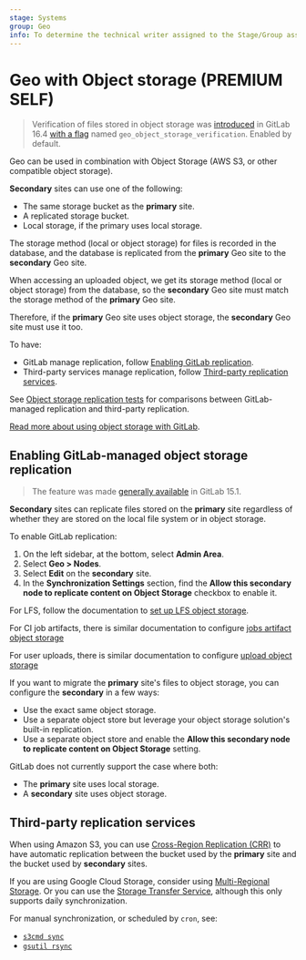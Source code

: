 ```yaml
---
stage: Systems
group: Geo
info: To determine the technical writer assigned to the Stage/Group associated with this page, see https://handbook.gitlab.com/handbook/product/ux/technical-writing/#assignments
---
```


# Geo with Object storage **(PREMIUM SELF)**

> Verification of files stored in object storage was [introduced](https://gitlab.com/groups/gitlab-org/-/epics/8056) in GitLab 16.4 [with a flag](../../feature_flags.md) named `geo_object_storage_verification`. Enabled by default.

Geo can be used in combination with Object Storage (AWS S3, or other compatible object storage).

**Secondary** sites can use one of the following:

- The same storage bucket as the **primary** site.
- A replicated storage bucket.
- Local storage, if the primary uses local storage.

The storage method (local or object storage) for files is recorded in the database, and the database
is replicated from the **primary** Geo site to the **secondary** Geo site.

When accessing an uploaded object, we get its storage method (local or object storage) from the
database, so the **secondary** Geo site must match the storage method of the **primary** Geo site.

Therefore, if the **primary** Geo site uses object storage, the **secondary** Geo site must use it too.

To have:

- GitLab manage replication, follow [Enabling GitLab replication](#enabling-gitlab-managed-object-storage-replication).
- Third-party services manage replication, follow [Third-party replication services](#third-party-replication-services).

See [Object storage replication tests](geo_validation_tests.md#object-storage-replication-tests) for comparisons between GitLab-managed replication and third-party replication.

[Read more about using object storage with GitLab](../../object_storage.md).

## Enabling GitLab-managed object storage replication

> The feature was made [generally available](https://gitlab.com/groups/gitlab-org/-/epics/5551) in GitLab 15.1.

**Secondary** sites can replicate files stored on the **primary** site regardless of
whether they are stored on the local file system or in object storage.

To enable GitLab replication:

1. On the left sidebar, at the bottom, select **Admin Area**.
1. Select **Geo > Nodes**.
1. Select **Edit** on the **secondary** site.
1. In the **Synchronization Settings** section, find the **Allow this secondary node to replicate content on Object Storage**
   checkbox to enable it.

For LFS, follow the documentation to
[set up LFS object storage](../../lfs/index.md#storing-lfs-objects-in-remote-object-storage).

For CI job artifacts, there is similar documentation to configure
[jobs artifact object storage](../../job_artifacts.md#using-object-storage)

For user uploads, there is similar documentation to configure [upload object storage](../../uploads.md#using-object-storage)

If you want to migrate the **primary** site's files to object storage, you can
configure the **secondary** in a few ways:

- Use the exact same object storage.
- Use a separate object store but leverage your object storage solution's built-in
  replication.
- Use a separate object store and enable the **Allow this secondary node to replicate
  content on Object Storage** setting.

GitLab does not currently support the case where both:

- The **primary** site uses local storage.
- A **secondary** site uses object storage.

## Third-party replication services

When using Amazon S3, you can use
[Cross-Region Replication (CRR)](https://docs.aws.amazon.com/AmazonS3/latest/dev/crr.html) to
have automatic replication between the bucket used by the **primary** site and
the bucket used by **secondary** sites.

If you are using Google Cloud Storage, consider using
[Multi-Regional Storage](https://cloud.google.com/storage/docs/storage-classes#multi-regional).
Or you can use the [Storage Transfer Service](https://cloud.google.com/storage-transfer/docs/overview),
although this only supports daily synchronization.

For manual synchronization, or scheduled by `cron`, see:

- [`s3cmd sync`](https://s3tools.org/s3cmd-sync)
- [`gsutil rsync`](https://cloud.google.com/storage/docs/gsutil/commands/rsync)
